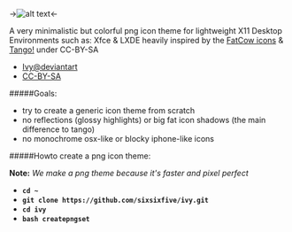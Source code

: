 ->![alt text](https://raw.githubusercontent.com/sixsixfive/ivy/master/prev.png "Preview")<-


A very minimalistic but colorful png icon theme for lightweight X11 Desktop Environments such as: Xfce & LXDE heavily inspired by the [FatCow icons](http://www.fatcow.com/free-icons) & [Tango!](http://en.wikipedia.org/wiki/Tango_Desktop_Project) under CC-BY-SA

* [Ivy@deviantart](http://sixsixfive.deviantart.com/art/Ivy-371216510)
* [CC-BY-SA](http://creativecommons.org/licenses/by-sa/4.0/deed.en)

#####Goals:

- try to create a generic icon theme from scratch
- no reflections (glossy highlights) or big fat icon shadows (the main difference to tango)
- no monochrome osx-like or blocky iphone-like icons

#####Howto create a png icon theme:

**Note:** *We make a png theme because it's faster and pixel perfect*

* **`cd ~`**
* **`git clone https://github.com/sixsixfive/ivy.git`**
* **`cd ivy`**
* **`bash createpngset`**

